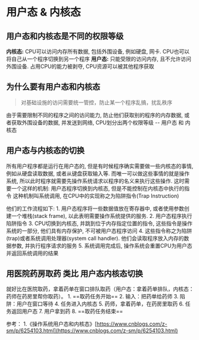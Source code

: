 # 用户态 & 内核态

## 用户态和内核态是不同的权限等级

**内核态:** CPU可以访问内存所有数据, 包括外围设备, 例如硬盘, 网卡. CPU也可以将自己从一个程序切换到另一个程序 **用户态:** 只能受限的访问内存, 且不允许访问外围设备. 占用CPU的能力被剥夺, CPU资源可以被其他程序获取

## 为什么要有用户态和内核态

> 对基础设施的访问需要统一管控，防止某一个程序乱搞，扰乱秩序

由于需要限制不同的程序之间的访问能力, 防止他们获取别的程序的内存数据, 或者获取外围设备的数据, 并发送到网络, CPU划分出两个权限等级 -- 用户态 和 内核态

## 用户态与内核态的切换

所有用户程序都是运行在用户态的, 但是有时候程序确实需要做一些内核态的事情, 例如从硬盘读取数据, 或者从键盘获取输入等. 而唯一可以做这些事情的就是操作系统, 所以此时程序就需要先操作系统请求以程序的名义来执行这些操作. 这时需要一个这样的机制: 用户态程序切换到内核态, 但是不能控制在内核态中执行的指令 这种机制叫系统调用, 在CPU中的实现称之为陷阱指令\(Trap Instruction\)

他们的工作流程如下: 1. 用户态程序将一些数据值放在寄存器中, 或者使用参数创建一个堆栈\(stack frame\), 以此表明需要操作系统提供的服务. 2. 用户态程序执行陷阱指令 3. CPU切换到内核态, 并跳到位于内存指定位置的指令, 这些指令是操作系统的一部分, 他们具有内存保护, 不可被用户态程序访问 4. 这些指令称之为陷阱\(trap\)或者系统调用处理器\(system call handler\). 他们会读取程序放入内存的数据参数, 并执行程序请求的服务 5. 系统调用完成后, 操作系统会重置CPU为用户态并返回系统调用的结果

## 用医院药房取药 类比 用户态内核态切换

就好比在医院取药，拿着药单在窗口排队取药（用户态：拿着药单排队，内核态：药师在药房里帮你取药）。 1. ==取药任务开始== 2. 输入：把药单给药师 3. 陷阱：用户在窗口等待 4. 任务进入内核态 5. 药师，拿着药单，在药房里取药 6. 任务返回用户态 7. 用户拿到药 8. ==取药任务结束==

参考： 1.《操作系统用户态和内核态》[https://www.cnblogs.com/z-sm/p/6254103.html](https://www.cnblogs.com/z-sm/p/6254103.html)

